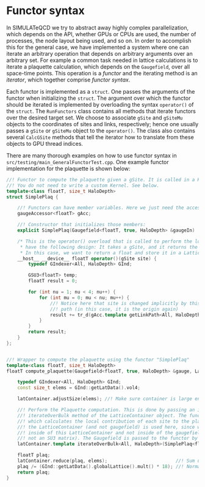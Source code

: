 # Functor syntax

In SIMULATeQCD we try to abstract away highly complex parallelization, which
depends on the API, whether GPUs or CPUs are used, the number of processes,
the node layout being used, and so on.
In order to accomplish this for the general case, we have implemented a system where one can
iterate an arbitrary operation that depends on arbitrary arguments over an arbitrary set.
For example a common task needed in lattice calculations is to iterate a plaquette
calculation, which depends on the `Gaugefield`, over all space-time points.
This operation is a _functor_ and the iterating method is an _iterator_,
which together comprise _functor syntax_.

Each functor is implemented as a `struct`. One passes the arguments of the functor
when initializing the `struct`. The argument over which the functor should
be iterated is implemented by overloading the syntax `operator()` of the `struct`.
The `RunFunctors` class contains all methods that iterate functors over
the desired target set. We choose to associate
`gSite` and `gSiteMu` objects to the coordinates of sites and links, respectively;
hence one usually passes a `gSite` or `gSiteMu` object
to the `operator()`. The class also contains several
`CalcGSite` methods that tell the iterator how to translate from
these objects to GPU thread indices.

There are many thorough examples on how to use functor syntax in
`src/testing/main_GeneralFunctorTest.cpp`. One example functor implementation
for the plaquette is shown below:
```C++
//! Functor to compute the plaquette given a gSite. It is called in a Kernel that is already defined by templates.
//! You do not need to write a custom Kernel. See below.
template<class floatT, size_t HaloDepth>
struct SimplePlaq {

    //! Functors can have member variables. Here we just need the accessor from the gaugefield reference.
    gaugeAccessor<floatT> gAcc;

    //! Constructor that initializes those members:
    explicit SimplePlaq(Gaugefield<floatT, true, HaloDepth> &gaugeIn) : gAcc(gaugeIn.getAccessor()) {}

    /* This is the operator() overload that is called to perform the local plaquette computation. This function has to
     * have the following design: It takes a gSite, and it returns the computed object corresponding to that site.
     * In this case, we want to return a float and store it in a LatticeContainer object. */
    __host__ __device__ floatT operator()(gSite site) {
        typedef GIndexer<All, HaloDepth> GInd;

        GSU3<floatT> temp;
        floatT result = 0;

        for (int nu = 1; nu < 4; nu++) {
            for (int mu = 0; mu < nu; mu++) {
                //! Notice here that site is changed implicitly by this; that is, it ends up at the last point of the
                //! path (in this case, it is the origin again)
                result += tr_d(gAcc.template getLinkPath<All, HaloDepth>(site, mu, nu, Back(mu), Back(nu)));
            }
        }
        return result;
    }
};


//! Wrapper to compute the plaquette using the functor "SimplePlaq"
template<class floatT, size_t HaloDepth>
floatT compute_plaquette(Gaugefield<floatT, true, HaloDepth> &gauge, LatticeContainer<true,floatT> &latContainer) {

    typedef GIndexer<All, HaloDepth> GInd;
    const size_t elems = GInd::getLatData().vol4;

    latContainer.adjustSize(elems); //! Make sure container is large enough to hold one float for each site

    //! Perform the Plaquette computation. This is done by passing an instance of the functor "SimplePlaq" to the
    //! iterateOverBulk method of the LatticeContainer object. The functor "SimplePlaq" is called on each lattice site,
    //! which calculates the local contribution of each site to the plaquette. The "iterateOver..." member function of
    //! the LatticeContainer (and not gaugefield) is used here, since we want to store the results from the computation
    //! inside of this LatticeContainer and not inside of the gaugefield (the result at each site is simply a float and
    //! not an SU3 matrix). The Gaugefield is passed to the functor by reference.
    latContainer.template iterateOverBulk<All, HaloDepth>(SimplePlaq<floatT, HaloDepth>(gauge));

    floatT plaq;
    latContainer.reduce(plaq, elems);                         //! Sum up all contributions
    plaq /= (GInd::getLatData().globalLattice().mult() * 18); //! Normalize
    return plaq;
}
```
